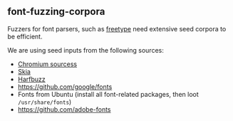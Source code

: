 font-fuzzing-corpora
--------------------

Fuzzers for font parsers, such as [freetype](./freetype/README.md) need extensive seed corpora
to be efficient.

We are using seed inputs from the following sources:
* [Chromium sourcess](http://dev.chromium.org)
* [Skia](https://github.com/google/skia)
* [Harfbuzz](http://cgit.freedesktop.org/harfbuzz)
* https://github.com/google/fonts
* Fonts from Ubuntu (install all font-related packages, then loot
  `/usr/share/fonts`)
* https://github.com/adobe-fonts
